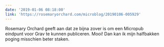 ```yaml
---
date: '2019-01-06 08:18:00'
link: 'https://rosemaryorchard.com/microblog/20190106-005929'
---
```


Rosemary Orchard geeft aan dat ze bijna zover is om een Micropub eindpunt voor Grav te kunnen publiceren. Mooi! Dan kan ik mijn halfbakken poging misschien beter staken.